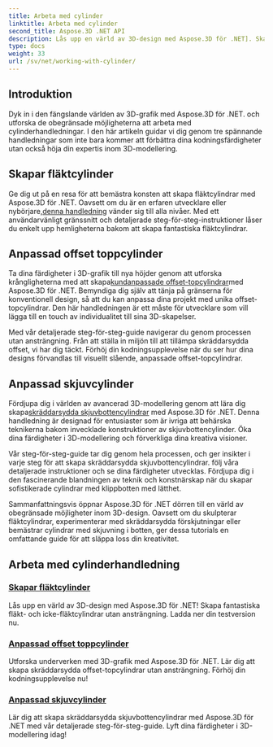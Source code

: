 ```yaml
---
title: Arbeta med cylinder
linktitle: Arbeta med cylinder
second_title: Aspose.3D .NET API
description: Lås upp en värld av 3D-design med Aspose.3D för .NET]. Skapa fantastiska fläkt- och icke-fläktcylindrar utan ansträngning. Ladda ner din testversion nu!
type: docs
weight: 33
url: /sv/net/working-with-cylinder/
---
```

## Introduktion

Dyk in i den fängslande världen av 3D-grafik med Aspose.3D för .NET. och utforska de obegränsade möjligheterna att arbeta med cylinderhandledningar. I den här artikeln guidar vi dig genom tre spännande handledningar som inte bara kommer att förbättra dina kodningsfärdigheter utan också höja din expertis inom 3D-modellering.

## Skapar fläktcylinder

 Ge dig ut på en resa för att bemästra konsten att skapa fläktcylindrar med Aspose.3D för .NET. Oavsett om du är en erfaren utvecklare eller nybörjare,[denna handledning](./create-fan-cylinder/) vänder sig till alla nivåer. Med ett användarvänligt gränssnitt och detaljerade steg-för-steg-instruktioner låser du enkelt upp hemligheterna bakom att skapa fantastiska fläktcylindrar.

## Anpassad offset toppcylinder

 Ta dina färdigheter i 3D-grafik till nya höjder genom att utforska krångligheterna med att skapa[kundanpassade offset-topcylindrar](./customized-offset-top-cylinder/)med Aspose.3D för .NET. Bemyndiga dig själv att tänja på gränserna för konventionell design, så att du kan anpassa dina projekt med unika offset-topcylindrar. Den här handledningen är ett måste för utvecklare som vill lägga till en touch av individualitet till sina 3D-skapelser.

Med vår detaljerade steg-för-steg-guide navigerar du genom processen utan ansträngning. Från att ställa in miljön till att tillämpa skräddarsydda offset, vi har dig täckt. Förhöj din kodningsupplevelse när du ser hur dina designs förvandlas till visuellt slående, anpassade offset-topcylindrar.

## Anpassad skjuvcylinder

 Fördjupa dig i världen av avancerad 3D-modellering genom att lära dig skapa[skräddarsydda skjuvbottencylindrar](./customized-shear-bottom-cylinder/) med Aspose.3D för .NET. Denna handledning är designad för entusiaster som är ivriga att behärska teknikerna bakom invecklade konstruktioner av skjuvbottencylinder. Öka dina färdigheter i 3D-modellering och förverkliga dina kreativa visioner.

Vår steg-för-steg-guide tar dig genom hela processen, och ger insikter i varje steg för att skapa skräddarsydda skjuvbottencylindrar. följ våra detaljerade instruktioner och se dina färdigheter utvecklas. Fördjupa dig i den fascinerande blandningen av teknik och konstnärskap när du skapar sofistikerade cylindrar med klippbotten med lätthet.

Sammanfattningsvis öppnar Aspose.3D för .NET dörren till en värld av obegränsade möjligheter inom 3D-design. Oavsett om du skulpterar fläktcylindrar, experimenterar med skräddarsydda förskjutningar eller bemästrar cylindrar med skjuvning i botten, ger dessa tutorials en omfattande guide för att släppa loss din kreativitet. 
## Arbeta med cylinderhandledning
### [Skapar fläktcylinder](./create-fan-cylinder/)
Lås upp en värld av 3D-design med Aspose.3D för .NET! Skapa fantastiska fläkt- och icke-fläktcylindrar utan ansträngning. Ladda ner din testversion nu.
### [Anpassad offset toppcylinder](./customized-offset-top-cylinder/)
Utforska underverken med 3D-grafik med Aspose.3D för .NET. Lär dig att skapa skräddarsydda offset-topcylindrar utan ansträngning. Förhöj din kodningsupplevelse nu!
### [Anpassad skjuvcylinder](./customized-shear-bottom-cylinder/)
Lär dig att skapa skräddarsydda skjuvbottencylindrar med Aspose.3D för .NET med vår detaljerade steg-för-steg-guide. Lyft dina färdigheter i 3D-modellering idag!